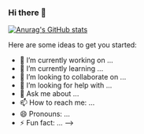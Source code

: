 ### Hi there 👋

[![Anurag's GitHub stats](https://github-readme-stats.vercel.app/api?rafaelluiis2315=anuraghazra&hide=stars,commits,prs,issues,contribs&count_private=true&show_icons=true&theme=dracula)](https://github.com/anuraghazra/github-readme-stats)




Here are some ideas to get you started:

- 🔭 I’m currently working on ...
- 🌱 I’m currently learning ...
- 👯 I’m looking to collaborate on ...
- 🤔 I’m looking for help with ...
- 💬 Ask me about ...
- 📫 How to reach me: ...
- 😄 Pronouns: ...
- ⚡ Fun fact: ...
-->
